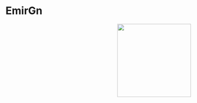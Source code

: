 # EmirGn

<a>
  <img align="right" src="https://github.com/EmirGn/aiprojectgrp/blob/af0842e9b48aeddd143bee518158e503f5b0c874/languages.svg" width=200 />
</a>
